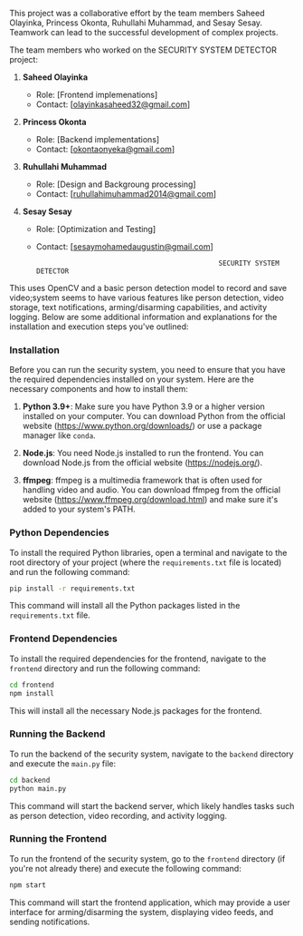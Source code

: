  


This project was a collaborative effort by the team members Saheed Olayinka, Princess Okonta, Ruhullahi Muhammad, and Sesay Sesay. Teamwork can lead to the successful development of complex projects.



 The team members who worked on the SECURITY SYSTEM DETECTOR project:

1. **Saheed Olayinka**
   - Role: [Frontend implemenations]
   - Contact: [olayinkasaheed32@gmail.com]

2. **Princess Okonta**
   - Role: [Backend implementations]
   - Contact: [okontaonyeka@gmail.com]

3. **Ruhullahi Muhammad**
   - Role: [Design and Backgroung processing]
   - Contact: [ruhullahimuhammad2014@gmail.com]

4. **Sesay Sesay**
   - Role: [Optimization and Testing]
   - Contact: [sesaymohamedaugustin@gmail.com]

 



                                                      SECURITY SYSTEM DETECTOR

This uses OpenCV and a basic person detection model to record and save video;system seems to have various features like person detection, video storage, text notifications, arming/disarming capabilities, and activity logging. Below are some additional information and explanations for the installation and execution steps you've outlined:

### Installation

Before you can run the security system, you need to ensure that you have the required dependencies installed on your system. Here are the necessary components and how to install them:

1. **Python 3.9+**: Make sure you have Python 3.9 or a higher version installed on your computer. You can download Python from the official website (https://www.python.org/downloads/) or use a package manager like `conda`.

2. **Node.js**: You need Node.js installed to run the frontend. You can download Node.js from the official website (https://nodejs.org/).

3. **ffmpeg**: ffmpeg is a multimedia framework that is often used for handling video and audio. You can download ffmpeg from the official website (https://www.ffmpeg.org/download.html) and make sure it's added to your system's PATH.

### Python Dependencies

To install the required Python libraries, open a terminal and navigate to the root directory of your project (where the `requirements.txt` file is located) and run the following command:

```bash
pip install -r requirements.txt
```

This command will install all the Python packages listed in the `requirements.txt` file.

### Frontend Dependencies

To install the required dependencies for the frontend, navigate to the `frontend` directory and run the following command:

```bash
cd frontend
npm install
```

This will install all the necessary Node.js packages for the frontend.

### Running the Backend

To run the backend of the security system, navigate to the `backend` directory and execute the `main.py` file:

```bash
cd backend
python main.py
```

This command will start the backend server, which likely handles tasks such as person detection, video recording, and activity logging.

### Running the Frontend

To run the frontend of the security system, go to the `frontend` directory (if you're not already there) and execute the following command:

```bash
npm start
```

This command will start the frontend application, which may provide a user interface for arming/disarming the system, displaying video feeds, and sending notifications.


